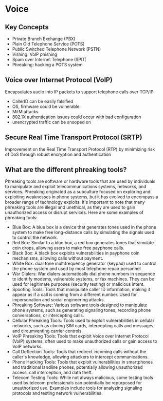 # Voice

## Key Concepts
- Private Branch Exchange (PBX)
- Plain Old Telephone Service (POTS)
- Public Switched Telephone Network (PSTN)
- Vishing: VoIP phishing
- Spam over Internet Telephone (SPIT)
- Phreaking: hacking a POTS system

## Voice over Internet Protocol (VoIP)
Encapsulates audio into IP packets to support telephone calls over TCP/IP
- CallerID can be easily falsified
- OS, firmware could be vulnerable
- MitM attacks
- 802.1X authentication issues could occur with bad configuration
- unencrypted traffic can be snooped on

## Secure Real Time Transport Protocol (SRTP)
Improvement on the Real Time Transport Protocol (RTP) by minimizing risk of DoS through
robust encryption and authentication

## What are the different phreaking tools?
Phreaking tools are software or hardware tools that are used by individuals to manipulate and exploit telecommunications systems, networks, and services. Phreaking originated as a subculture focused on exploring and exploiting weaknesses in phone systems, but it has evolved to encompass a broader range of technology exploits. It's important to note that many phreaking tools are illegal and unethical, as they are used to gain unauthorized access or disrupt services. Here are some examples of phreaking tools:

- Blue Box:
A blue box is a device that generates tones used in the phone system to make free long-distance calls by simulating the signals used to control the network.
- Red Box:
Similar to a blue box, a red box generates tones that simulate coin drops, allowing users to make free payphone calls.
- Black Box:
A black box exploits vulnerabilities in payphone coin mechanisms, allowing calls without payment.
- White Box: dual tone multifrequency generator (keypad) used to control the phone system and used by most
  telephone repair personnel
- War Dialers:
War dialers automatically dial phone numbers in sequence to identify modems, vulnerable systems, or fax machines. They can be used for legitimate purposes (security testing) or malicious intent.
- Spoofing Tools:
Tools that manipulate caller ID information, making it appear as if a call is coming from a different number. Used for impersonation and social engineering attacks.
- Phreaking Software:
Various software tools designed to manipulate phone systems, such as generating signaling tones, recording phone conversations, or intercepting calls.
- Cellular Phreaking Tools:
Tools used to exploit vulnerabilities in cellular networks, such as cloning SIM cards, intercepting calls and messages, and circumventing carrier controls.
- VoIP Phreaking Tools:
Tools that exploit Voice over Internet Protocol (VoIP) systems, often used to make unauthorized calls or gain access to VoIP networks.
- Call Deflection Tools:
Tools that redirect incoming calls without the caller's knowledge, allowing attackers to intercept communications.
- Phone Hacking Tools:
Tools that exploit vulnerabilities in smartphones and traditional landline phones, potentially allowing unauthorized access, call interception, and data theft.
- Telecom Testing Tools:
While not always malicious, some testing tools used by telecom professionals can potentially be repurposed for unauthorized use. Examples include tools for analyzing signaling protocols and testing network vulnerabilities.
